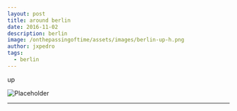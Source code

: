 ```yaml
---
layout: post
title: around berlin
date: 2016-11-02
description: berlin
image: /onthepassingoftime/assets/images/berlin-up-h.png
author: jxpedro
tags: 
  - berlin
---
```

<p >up</p>

![Placeholder](/onthepassingoftime/assets/images/berlin-up.png)

<p></p>

<hr/>
